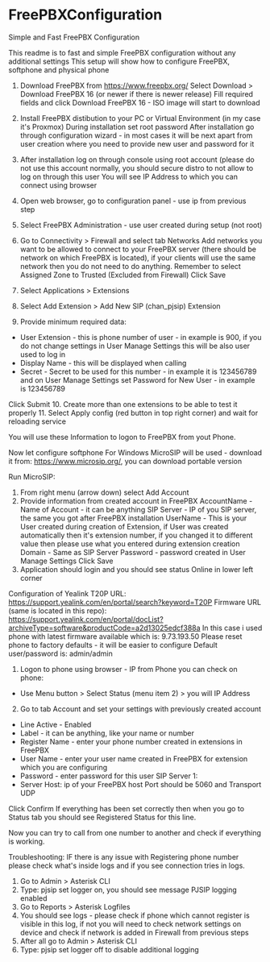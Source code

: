 # FreePBXConfiguration
Simple and Fast FreePBX Configuration

This readme is to fast and simple FreePBX configuration without any additional settings
This setup will show how to configure FreePBX, softphone and physical phone

1. Download FreePBX from https://www.freepbx.org/
Select Download > Download FreePBX 16 (or newer if there is newer release)
Fill required fields and click Download FreePBX 16 - ISO image will start to download

2. Install FreePBX distibution to your PC or Virtual Environment (in my case it's Proxmox)
During installation set root password
After installation go through configuration wizard - in most cases it will be next apart from user creation where you need to provide new user and password for it

3. After installation log on through console using root account (please do not use this account normally, you should secure distro to not allow to log on through this user
You will see IP Address to which you can connect using browser

4. Open web browser, go to configuration panel - use ip from previous step

5. Select FreePBX Administration - use user created during setup (not root)

6. Go to Connectivity > Firewall and select tab Networks
Add networks you want to be allowed to connect to your FreePBX server (there should be network on which FreePBX is located), if your clients will use the same network then you do not need to do anything. Remember to select Assigned Zone to Trusted (Excluded from Firewall)
Click Save

7. Select Applications > Extensions
8. Select Add Extension > Add New SIP (chan_pjsip) Extension
9. Provide minimum required data:
- User Extension - this is phone number of user - in example is 900, if you do not change settings in User Manage Settings this will be also user used to log in
- Display Name - this will be displayed when calling
- Secret - Secret to be used for this number - in example it is 123456789
and on User Manage Settings set Password for New User - in example is 123456789

Click Submit
10. Create more than one extensions to be able to test it properly
11. Select Apply config (red button in top right corner) and wait for reloading service

You will use these Information to logon to FreePBX from yout Phone.

Now let configure softphone
For Windows MicroSIP will be used - download it from: https://www.microsip.org/, you can download portable version

Run MicroSIP:
1. From right menu (arrow down) select Add Account
2. Provide information from created account in FreePBX
AccountName - Name of Account - it can be anything
SIP Server - IP of you SIP server, the same you got after FreePBX installation
UserName - This is your User created during creation of Extension, if User was created automatically then it's extension number, if you changed it to different value then please use what you entered during extension creation
Domain - Same as SIP Server
Password - password created in User Manage Settings
Click Save
3. Application should login and you should see status Online in lower left corner

Configuration of Yealink T20P
URL: https://support.yealink.com/en/portal/search?keyword=T20P
Firmware URL (same is located in this repo): https://support.yealink.com/en/portal/docList?archiveType=software&productCode=a2d13025edcf388a
In this case i used phone with latest firmware available which is: 9.73.193.50
Please reset phone to factory defaults - it will be easier to configure
Default user/password is: admin/admin

1. Logon to phone using browser - IP from Phone you can check on phone:
- Use Menu button > Select Status (menu item 2) > you will IP Address
2. Go to tab Account and set your settings with previously created account
- Line Active - Enabled
- Label - it can be anything, like your name or number
- Register Name - enter your phone number created in extensions in FreePBX
- User Name - enter your user name created in FreePBX for extension which you are configuring
- Password - enter password for this user
SIP Server 1:
- Server Host: ip of your FreePBX host
Port should be 5060 and Transport UDP

Click Confirm
If everything has been set correctly then when you go to Status tab you should see Registered Status for this line.

Now you can try to call from one number to another and check if everything is working.


Troubleshooting:
IF there is any issue with Registering phone number please check what's inside logs and if you see connection tries in logs.

1. Go to Admin > Asterisk CLI
2. Type: pjsip set logger on, you should see message PJSIP logging enabled
3. Go to Reports > Asterisk Logfiles
4. You should see logs - please check if phone which cannot register is visible in this log, if not you will need to check network settings on device and check if network is added in Firewall from previous steps
5. After all go to Admin > Asterisk CLI
6. Type: pjsip set logger off to disable additional logging
